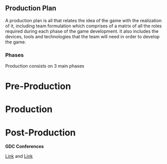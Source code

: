 ## Production Plan

A production plan is all that relates the idea of the game with the realization of it, including team formulation which comprises of a matrix of all the roles required during each phase of the game development. It also includes the devices, tools and technologies that the team will need in order to develop the game.


### Phases

Production consists on 3 main phases


# Pre-Production
# Production
# Post-Production


**GDC Conferences** 

[Link](https://w2g.tv/rooms/ms4g2fyjfgphz114gz?lang=es) and [Link](https://www.youtube.com/watch?v=TawhcWao9ls)
```
